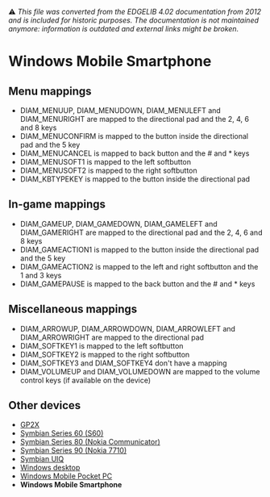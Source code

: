 :warning: _This file was converted from the EDGELIB 4.02 documentation from 2012 and is included for historic purposes. The documentation is not maintained anymore: information is outdated and external links might be broken._

# Windows Mobile Smartphone

## Menu mappings
* DIAM_MENUUP, DIAM_MENUDOWN, DIAM_MENULEFT and DIAM_MENURIGHT are mapped to the directional pad and the 2, 4, 6 and 8 keys
* DIAM_MENUCONFIRM is mapped to the button inside the directional pad and the 5 key
* DIAM_MENUCANCEL is mapped to back button and the # and * keys
* DIAM_MENUSOFT1 is mapped to the left softbutton
* DIAM_MENUSOFT2 is mapped to the right softbutton
* DIAM_KBTYPEKEY is mapped to the button inside the directional pad

## In-game mappings
* DIAM_GAMEUP, DIAM_GAMEDOWN, DIAM_GAMELEFT and DIAM_GAMERIGHT are mapped to the directional pad and the 2, 4, 6 and 8 keys
* DIAM_GAMEACTION1 is mapped to the button inside the directional pad and the 5 key
* DIAM_GAMEACTION2 is mapped to the left and right softbutton and the 1 and 3 keys
* DIAM_GAMEPAUSE is mapped to the back button and the # and * keys

## Miscellaneous mappings
* DIAM_ARROWUP, DIAM_ARROWDOWN, DIAM_ARROWLEFT and DIAM_ARROWRIGHT are mapped to the directional pad
* DIAM_SOFTKEY1 is mapped to the left softbutton
* DIAM_SOFTKEY2 is mapped to the right softbutton
* DIAM_SOFTKEY3 and DIAM_SOFTKEY4 don't have a mapping
* DIAM_VOLUMEUP and DIAM_VOLUMEDOWN are mapped to the volume control keys (if available on the device)

## Other devices
* [GP2X](classeinput_map_gp2x.md)
* [Symbian Series 60 (S60)](classeinput_map_s60.md)
* [Symbian Series 80 (Nokia Communicator)](classeinput_map_s80.md)
* [Symbian Series 90 (Nokia 7710)](classeinput_map_s90.md)
* [Symbian UIQ](classeinput_map_uiq.md)
* [Windows desktop](classeinput_map_desktop.md)
* [Windows Mobile Pocket PC](classeinput_map_ppc.md)
* **Windows Mobile Smartphone**

